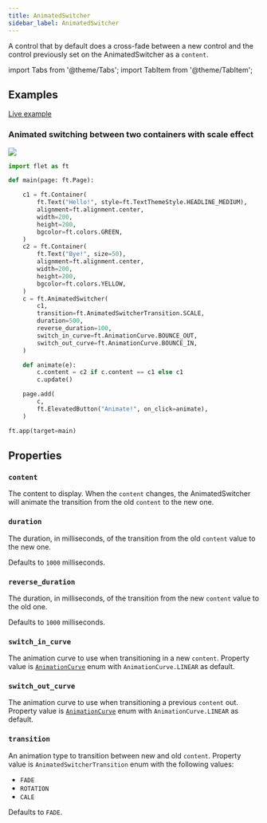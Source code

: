 ```yaml
---
title: AnimatedSwitcher
sidebar_label: AnimatedSwitcher
---
```


A control that by default does a cross-fade between a new control and the control previously set on the AnimatedSwitcher as a `content`.

import Tabs from '@theme/Tabs';
import TabItem from '@theme/TabItem';

## Examples

[Live example](https://flet-controls-gallery.fly.dev/animations/animated_switcher)

### Animated switching between two containers with scale effect

<img src="/img/docs/controls/animated-switcher/animated-switcher.gif" className="screenshot-20" />

<Tabs groupId="language">
  <TabItem value="python" label="Python" default>

```python
import flet as ft

def main(page: ft.Page):

    c1 = ft.Container(
        ft.Text("Hello!", style=ft.TextThemeStyle.HEADLINE_MEDIUM),
        alignment=ft.alignment.center,
        width=200,
        height=200,
        bgcolor=ft.colors.GREEN,
    )
    c2 = ft.Container(
        ft.Text("Bye!", size=50),
        alignment=ft.alignment.center,
        width=200,
        height=200,
        bgcolor=ft.colors.YELLOW,
    )
    c = ft.AnimatedSwitcher(
        c1,
        transition=ft.AnimatedSwitcherTransition.SCALE,
        duration=500,
        reverse_duration=100,
        switch_in_curve=ft.AnimationCurve.BOUNCE_OUT,
        switch_out_curve=ft.AnimationCurve.BOUNCE_IN,
    )

    def animate(e):
        c.content = c2 if c.content == c1 else c1
        c.update()

    page.add(
        c,
        ft.ElevatedButton("Animate!", on_click=animate),
    )

ft.app(target=main)
```
  </TabItem>
</Tabs>

## Properties

### `content`

The content to display. When the `content` changes, the AnimatedSwitcher will animate the transition from the
old `content` to the new one.

### `duration`

The duration, in milliseconds, of the transition from the old `content` value to the new one.

Defaults to `1000` milliseconds.

### `reverse_duration`

The duration, in milliseconds, of the transition from the new `content` value to the old one.

Defaults to `1000` milliseconds.

### `switch_in_curve`

The animation curve to use when transitioning in a new `content`. Property value is [`AnimationCurve`](/docs/reference/types/animationcurve) enum with `AnimationCurve.LINEAR` as default.

### `switch_out_curve`

The animation curve to use when transitioning a previous `content` out. Property value is [`AnimationCurve`](/docs/reference/types/animationcurve) enum with `AnimationCurve.LINEAR` as default.

### `transition`

An animation type to transition between new and old `content`. Property value is `AnimatedSwitcherTransition` enum with the following values:

* `FADE`
* `ROTATION`
* `CALE`

Defaults to `FADE`.   